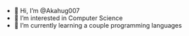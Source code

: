 - 👋 Hi, I’m @Akahug007
- 👀 I’m interested in Computer Science
- 🌱 I’m currently learning a couple programming languages

<!---
Akahug007/Akahug007 is a ✨ special ✨ repository because its `README.md` (this file) appears on your GitHub profile.
You can click the Preview link to take a look at your changes.
--->

